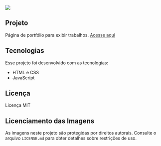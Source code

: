 ![](./imgs/portifolio.png)

## Projeto
Página de portfólio para exibir trabalhos.
[Acesse aqui](https://rilins.github.io/portfolio/index.html)

## Tecnologias
Esse projeto foi desenvolvido com as tecnologias:

- HTML e CSS
- JavaScript

## Licença
Licença MIT

## Licenciamento das Imagens
As imagens neste projeto são protegidas por direitos autorais. Consulte o arquivo `LICENSE.md` para obter detalhes sobre restrições de uso.
